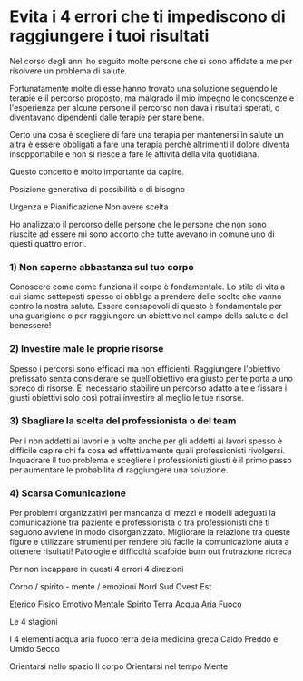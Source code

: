 # Evita i 4 errori che ti impediscono di raggiungere i tuoi risultati


Nel corso degli anni ho seguito molte persone che si sono affidate a me per risolvere un problema di salute.

Fortunatamente molte di esse hanno trovato una soluzione seguendo le terapie e il percorso proposto, ma malgrado il mio impegno le conoscenze e l'esperienza per alcune persone il percorso non dava i risultati sperati, o diventavano dipendenti dalle terapie per stare bene. 

Certo una cosa è scegliere di fare una terapia per mantenersi in salute un altra è essere obbligati a fare una terapia perchè altrimenti il dolore diventa insopportabile e non si riesce a fare le attività della vita quotidiana.

Questo concetto è molto importante da capire.

Posizione generativa di possibilità o di bisogno

Urgenza e Pianificazione
Non avere scelta 




Ho analizzato il percorso delle persone che  le persone che non sono riuscite ad essere  mi sono accorto che tutte avevano in comune uno di questi quattro errori.


 
### 1) Non saperne abbastanza sul tuo corpo
    
Conoscere come come funziona il corpo è fondamentale. Lo stile di vita a cui siamo sottoposti spesso ci obbliga a prendere delle scelte che vanno contro la nostra salute. Essere consapevoli di questo è fondamentale per una guarigione o per raggiungere un obiettivo nel campo della salute e del benessere!

 
### 2) Investire male le proprie risorse
    
Spesso i percorsi sono efficaci ma non efficienti. Raggiungere l'obiettivo prefissato senza considerare se quell'obiettivo era giusto per te porta a uno spreco di risorse. E' necessario stabilire un percorso adatto a te e fissare i giusti obiettivi solo così potrai investire al meglio le tue risorse.
    
 
### 3) Sbagliare la scelta del professionista o del team
    
Per i non addetti ai lavori e a volte anche per gli addetti ai lavori spesso è difficile capire chi fa cosa ed effettivamente quali professionisti rivolgersi. Inquadrare il tuo problema e scegliere i professionisti giusti è il primo passo per aumentare le probabilità di raggiungere una soluzione.
 
### 4) Scarsa Comunicazione
    
Per problemi organizzativi per mancanza di mezzi e modelli adeguati la comunicazione tra paziente e professionista o tra professionisti che ti seguono avviene in modo disorganizzato. Migliorare la relazione tra queste figure e utilizzare strumenti per rendere più facile la comunicazione aiuta a ottenere risultati! Patologie e difficoltà scafoide burn out frutrazione ricreca 



Per non incappare in questi 4 errori 4 direzioni

Corpo / spirito - mente / emozioni 
Nord Sud Ovest Est

Eterico Fisico Emotivo Mentale Spirito
Terra Acqua Aria Fuoco

Le 4 stagioni

I 4 elementi acqua aria fuoco terra della medicina greca
Caldo Freddo e Umido Secco


Orientarsi nello spazio Il corpo
Orientarsi nel tempo Mente
<!--stackedit_data:
eyJoaXN0b3J5IjpbLTY0OTE1OTQyLDk2MzcwNTczOSwxNDExNz
U2MjEzLC0xNzE2MDc5MDkwLDEyMzM1MDM2MzQsOTU3OTQ4NzM0
LC0xMzM5NjkxODUwXX0=
-->